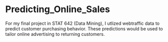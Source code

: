 # Predicting_Online_Sales

For my final project in STAT 642 (Data Mining), I utlized webtraffic data to predict customer purchasing behavior. These predictions would be used to tailor online advertising to returning customers.

